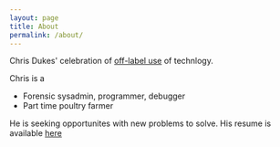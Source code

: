 ```yaml
---
layout: page
title: About
permalink: /about/
---
```


Chris Dukes' celebration of [off-label use](https://en.wikipedia.org/wiki/Off-label_use) of technlogy.

Chris is a
* Forensic sysadmin, programmer, debugger
* Part time poultry farmer

He is seeking opportunites with new problems to solve.  His resume is 
available
[here](https://docs.google.com/document/d/1hNE0nzj_UbkpaskGGsW_6Z4G55Iyp8eSnLgpfN7dC9A/edit?usp=sharing)
